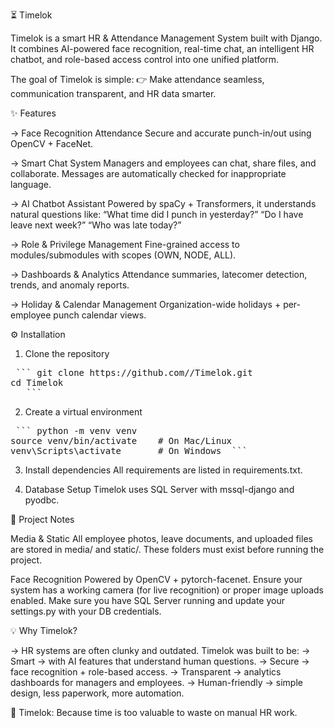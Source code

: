 ⏳ Timelok

Timelok is a smart HR & Attendance Management System built with Django.
It combines AI-powered face recognition, real-time chat, an intelligent HR chatbot, and role-based access control into one unified platform.

The goal of Timelok is simple:
👉 Make attendance seamless, communication transparent, and HR data smarter.

✨ Features

-> Face Recognition Attendance
Secure and accurate punch-in/out using OpenCV + FaceNet.

-> Smart Chat System
   Managers and employees can chat, share files, and collaborate. Messages are automatically checked for inappropriate language.

-> AI Chatbot Assistant
   Powered by spaCy + Transformers, it understands natural questions like:
   “What time did I punch in yesterday?”
   “Do I have leave next week?”
   “Who was late today?”

-> Role & Privilege Management
   Fine-grained access to modules/submodules with scopes (OWN, NODE, ALL).

-> Dashboards & Analytics
   Attendance summaries, latecomer detection, trends, and anomaly reports.

-> Holiday & Calendar Management
   Organization-wide holidays + per-employee punch calendar views.


⚙️ Installation

1. Clone the repository
<pre> ``` git clone https://github.com/<yourusername>/Timelok.git
cd Timelok
   ``` </pre>

2. Create a virtual environment
<pre> ``` python -m venv venv
source venv/bin/activate    # On Mac/Linux
venv\Scripts\activate       # On Windows  ``` </pre>

3. Install dependencies
All requirements are listed in requirements.txt.

4. Database Setup
Timelok uses SQL Server with mssql-django and pyodbc.

📂 Project Notes

Media & Static
All employee photos, leave documents, and uploaded files are stored in media/ and static/.
These folders must exist before running the project.

Face Recognition
Powered by OpenCV + pytorch-facenet.
Ensure your system has a working camera (for live recognition) or proper image uploads enabled.
Make sure you have SQL Server running and update your settings.py with your DB credentials.

💡 Why Timelok?

-> HR systems are often clunky and outdated. Timelok was built to be:
-> Smart → with AI features that understand human questions.
-> Secure → face recognition + role-based access.
-> Transparent → analytics dashboards for managers and employees.
-> Human-friendly → simple design, less paperwork, more automation.

🔑 Timelok: Because time is too valuable to waste on manual HR work.
